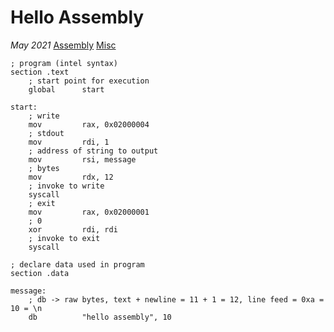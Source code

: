 # Hello Assembly

*May 2021* [Assembly](programming.html#assembly) [Misc](programming.html#assembly-misc)

```x86asm
; program (intel syntax)
section .text
	; start point for execution
    global      start

start:
	; write
    mov         rax, 0x02000004
    ; stdout
    mov         rdi, 1
    ; address of string to output
    mov         rsi, message
    ; bytes
    mov         rdx, 12
    ; invoke to write
    syscall
    ; exit
    mov         rax, 0x02000001
    ; 0
    xor         rdi, rdi
    ; invoke to exit
    syscall

; declare data used in program
section .data

message:
	; db -> raw bytes, text + newline = 11 + 1 = 12, line feed = 0xa = 10 = \n
    db          "hello assembly", 10
```